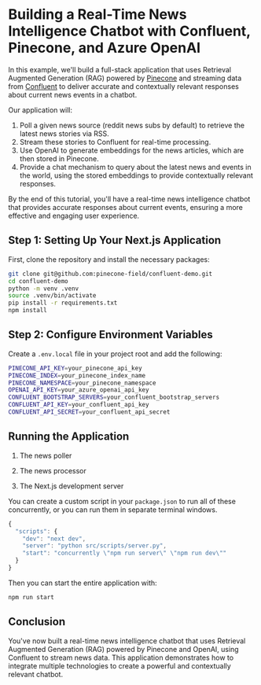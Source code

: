 # Building a Real-Time News Intelligence Chatbot with Confluent, Pinecone, and Azure OpenAI

In this example, we'll build a full-stack application that uses Retrieval Augmented Generation (RAG) powered by [Pinecone](https://pinecone.io) and streaming data from [Confluent](https://www.confluent.io/) to deliver accurate and contextually relevant responses about current news events in a chatbot.

Our application will:

1. Poll a given news source (reddit news subs by default) to retrieve the latest news stories via RSS.
2. Stream these stories to Confluent for real-time processing.
3. Use OpenAI to generate embeddings for the news articles, which are then stored in Pinecone.
4. Provide a chat mechanism to query about the latest news and events in the world, using the stored embeddings to provide contextually relevant responses.

By the end of this tutorial, you'll have a real-time news intelligence chatbot that provides accurate responses about current events, ensuring a more effective and engaging user experience.

## Step 1: Setting Up Your Next.js Application

First, clone the repository and install the necessary packages:

```bash
git clone git@github.com:pinecone-field/confluent-demo.git
cd confluent-demo
python -m venv .venv
source .venv/bin/activate
pip install -r requirements.txt
npm install
```

## Step 2: Configure Environment Variables

Create a `.env.local` file in your project root and add the following:

```bash
PINECONE_API_KEY=your_pinecone_api_key
PINECONE_INDEX=your_pinecone_index_name
PINECONE_NAMESPACE=your_pinecone_namespace
OPENAI_API_KEY=your_azure_openai_api_key
CONFLUENT_BOOTSTRAP_SERVERS=your_confluent_bootstrap_servers
CONFLUENT_API_KEY=your_confluent_api_key
CONFLUENT_API_SECRET=your_confluent_api_secret
```

## Running the Application

1. The news poller

2. The news processor

3. The Next.js development server

You can create a custom script in your `package.json` to run all of these concurrently, or you can run them in separate terminal windows.

```javascript
{
  "scripts": {
    "dev": "next dev",
    "server": "python src/scripts/server.py",
    "start": "concurrently \"npm run server\" \"npm run dev\""
  }
}
```

Then you can start the entire application with:

```bash
npm run start
```

## Conclusion

You've now built a real-time news intelligence chatbot that uses Retrieval Augmented Generation (RAG) powered by Pinecone and OpenAI, using Confluent to stream news data. This application demonstrates how to integrate multiple technologies to create a powerful and contextually relevant chatbot.
